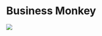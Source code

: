 # Business Monkey

![](https://orig00.deviantart.net/c37d/f/2008/319/c/c/monkey_business_by_d_mac.jpg)
